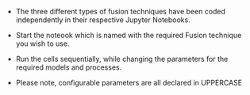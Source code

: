 - The three different types of fusion techniques have been coded independently in their respective Jupyter Notebooks.

- Start the noteook which is named with the required Fusion technique you wish to use.

- Run the cells sequentially, while changing the parameters for the required models and processes.

- Please note, configurable parameters are all declared in UPPERCASE
